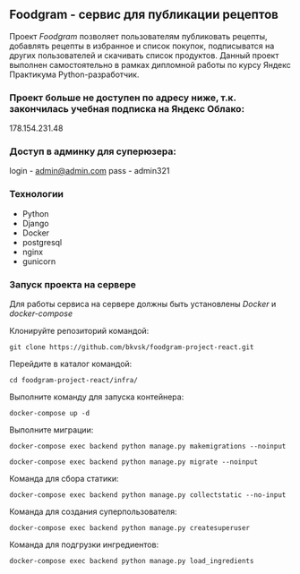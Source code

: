 ## Foodgram - сервис для публикации рецептов

Проект *Foodgram* позволяет пользователям 
публиковать рецепты, добавлять рецепты в избранное 
и список покупок, подписыватся на других пользователей 
и скачивать список продуктов. Данный проект выполнен самостоятельно 
в рамках дипломной работы по курсу Яндекс Практикума Python-разработчик.

### Проект больше не доступен по адресу ниже, т.к. закончилась учебная подписка на Яндекс Облако:

178.154.231.48

### Доступ в админку для суперюзера:

login - admin@admin.com
pass - admin321

### Технологии

- Python
- Django
- Docker
- postgresql
- nginx
- gunicorn

### Запуск проекта на сервере

Для работы сервиса на сервере должны быть установлены *Docker* и *docker-compose*

Клонируйте репозиторий командой:

``` git clone https://github.com/bkvsk/foodgram-project-react.git ``` 

Перейдите в каталог командой:

``` cd foodgram-project-react/infra/ ``` 

Выполните команду для запуска контейнера:

``` docker-compose up -d ```

Выполните миграции:

``` docker-compose exec backend python manage.py makemigrations --noinput ```

``` docker-compose exec backend python manage.py migrate --noinput ```

Команда для сбора статики:

``` docker-compose exec backend python manage.py collectstatic --no-input ```

Команда для создания суперпользователя:

``` docker-compose exec backend python manage.py createsuperuser ```

Команда для подгрузки ингредиентов:

``` docker-compose exec backend python manage.py load_ingredients ```
